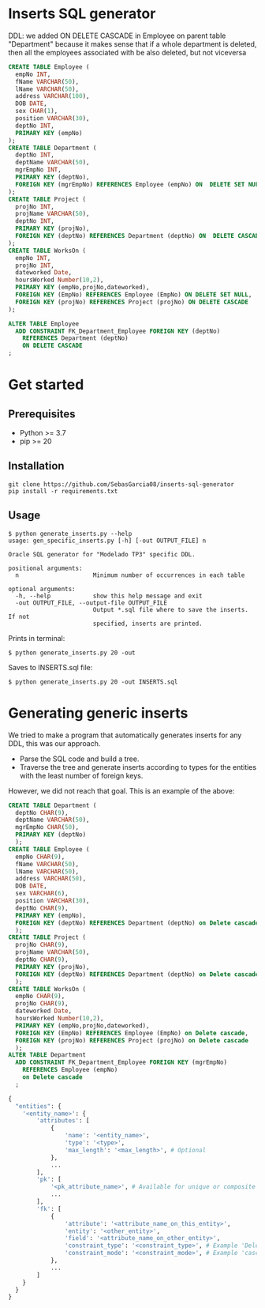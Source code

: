 # Inserts SQL generator

DDL: we added ON DELETE CASCADE in Employee on parent table "Department" because it makes sense that if a whole 
department is deleted, then all the employees associated with be also deleted, but not viceversa

```sql
CREATE TABLE Employee (
  empNo INT,
  fName VARCHAR(50),
  lName VARCHAR(50),
  address VARCHAR(100),
  DOB DATE,
  sex CHAR(1),
  position VARCHAR(30),
  deptNo INT,
  PRIMARY KEY (empNo)
);
CREATE TABLE Department (
  deptNo INT,
  deptName VARCHAR(50),
  mgrEmpNo INT,
  PRIMARY KEY (deptNo),
  FOREIGN KEY (mgrEmpNo) REFERENCES Employee (empNo) ON  DELETE SET NULL
);
CREATE TABLE Project (
  projNo INT,
  projName VARCHAR(50),
  deptNo INT,
  PRIMARY KEY (projNo),
  FOREIGN KEY (deptNo) REFERENCES Department (deptNo) ON  DELETE CASCADE
);
CREATE TABLE WorksOn (
  empNo INT,
  projNo INT,
  dateworked Date,
  hoursWorked Number(10,2),
  PRIMARY KEY (empNo,projNo,dateworked),
  FOREIGN KEY (EmpNo) REFERENCES Employee (EmpNo) ON DELETE SET NULL,
  FOREIGN KEY (projNo) REFERENCES Project (projNo) ON DELETE CASCADE
);

ALTER TABLE Employee
  ADD CONSTRAINT FK_Department_Employee FOREIGN KEY (deptNo)
    REFERENCES Department (deptNo)
    ON DELETE CASCADE
;
```

# Get started

## Prerequisites

- Python >= 3.7
- pip >= 20

## Installation

```
git clone https://github.com/SebasGarcia08/inserts-sql-generator
pip install -r requirements.txt
```

## Usage

```shell
$ python generate_inserts.py --help
usage: gen_specific_inserts.py [-h] [-out OUTPUT_FILE] n

Oracle SQL generator for "Modelado TP3" specific DDL.

positional arguments:
  n                     Minimum number of occurrences in each table

optional arguments:
  -h, --help            show this help message and exit
  -out OUTPUT_FILE, --output-file OUTPUT_FILE
                        Output *.sql file where to save the inserts. If not
                        specified, inserts are printed.
```

Prints in terminal:

```shell
$ python generate_inserts.py 20 -out
```

Saves to INSERTS.sql file:

```shell
$ python generate_inserts.py 20 -out INSERTS.sql
```

# Generating generic inserts

We tried to make a program that automatically generates inserts for any DDL, this was our approach.

- Parse the SQL code and build a tree. 
- Traverse the tree and generate inserts according to types for the entities with the least number of foreign keys. 

However, we did not reach that goal. This is an example of the above:

```sql
CREATE TABLE Department (
  deptNo CHAR(9),
  deptName VARCHAR(50),
  mgrEmpNo CHAR(50),
  PRIMARY KEY (deptNo)
  );
CREATE TABLE Employee (
  empNo CHAR(9),
  fName VARCHAR(50),
  lName VARCHAR(50),
  address VARCHAR(50),
  DOB DATE,
  sex VARCHAR(6),
  position VARCHAR(30),
  deptNo CHAR(9),
  PRIMARY KEY (empNo),
  FOREIGN KEY (deptNo) REFERENCES Department (deptNo) on Delete cascade
  );
CREATE TABLE Project (
  projNo CHAR(9),
  projName VARCHAR(50),
  deptNo CHAR(9),
  PRIMARY KEY (projNo),
  FOREIGN KEY (deptNo) REFERENCES Department (deptNo) on Delete cascade
  );
CREATE TABLE WorksOn (
  empNo CHAR(9),
  projNo CHAR(9),
  dateworked Date,
  hoursWorked Number(10,2),
  PRIMARY KEY (empNo,projNo,dateworked),
  FOREIGN KEY (EmpNo) REFERENCES Employee (EmpNo) on Delete cascade,
  FOREIGN KEY (projNo) REFERENCES Project (projNo) on Delete cascade
  );
ALTER TABLE Department 
  ADD CONSTRAINT FK_Department_Employee FOREIGN KEY (mgrEmpNo) 
    REFERENCES Employee (empNo)
    on Delete cascade
  ;
```


```python
{
  "entities": {
    '<entity_name>': {
        'attributes': [
            {
                'name': '<entity_name>',
                'type': '<type>',
                'max_length': '<max_length>', # Optional  
            }, 
            ...
        ],
        'pk': [
            '<pk_attribute_name>', # Available for unique or composite pks
            ...
        ],
        'fk': [
            {
                'attribute': '<attribute_name_on_this_entity>',
                'entity': '<other_entity>',
                'field': '<attribute_name_on_other_entity>',
                'constraint_type': '<constraint_type>', # Example 'Delete'
                'constraint_mode': '<constraint_mode>', # Example 'cascade'
            },
            ...
        ]
    }
  }
}
```
